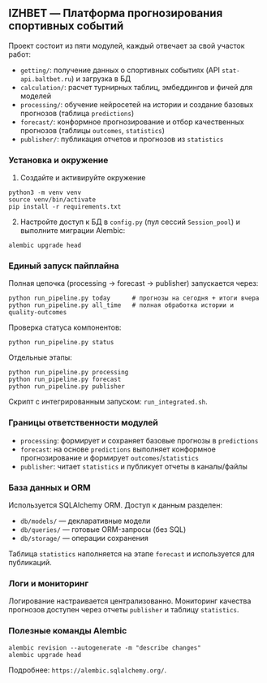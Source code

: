 ## IZHBET — Платформа прогнозирования спортивных событий

Проект состоит из пяти модулей, каждый отвечает за свой участок работ:

- `getting/`: получение данных о спортивных событиях (API `stat-api.baltbet.ru`) и загрузка в БД
- `calculation/`: расчет турнирных таблиц, эмбеддингов и фичей для моделей
- `processing/`: обучение нейросетей на истории и создание базовых прогнозов (таблица `predictions`)
- `forecast/`: конформное прогнозирование и отбор качественных прогнозов (таблицы `outcomes`, `statistics`)
- `publisher/`: публикация отчетов и прогнозов из `statistics`


### Установка и окружение

1) Создайте и активируйте окружение
```
python3 -m venv venv
source venv/bin/activate
pip install -r requirements.txt
```

2) Настройте доступ к БД в `config.py` (пул сессий `Session_pool`) и выполните миграции Alembic:
```
alembic upgrade head
```


### Единый запуск пайплайна

Полная цепочка (processing → forecast → publisher) запускается через:
```
python run_pipeline.py today      # прогнозы на сегодня + итоги вчера
python run_pipeline.py all_time   # полная обработка истории и quality-outcomes
```

Проверка статуса компонентов:
```
python run_pipeline.py status
```

Отдельные этапы:
```
python run_pipeline.py processing
python run_pipeline.py forecast
python run_pipeline.py publisher
```

Скрипт с интегрированным запуском: `run_integrated.sh`.


### Границы ответственности модулей

- `processing`: формирует и сохраняет базовые прогнозы в `predictions`
- `forecast`: на основе `predictions` выполняет конформное прогнозирование и формирует `outcomes`/`statistics`
- `publisher`: читает `statistics` и публикует отчеты в каналы/файлы


### База данных и ORM

Используется SQLAlchemy ORM. Доступ к данным разделен:
- `db/models/` — декларативные модели
- `db/queries/` — готовые ORM-запросы (без SQL)
- `db/storage/` — операции сохранения

Таблица `statistics` наполняется на этапе `forecast` и используется для публикаций.


### Логи и мониторинг

Логирование настраивается централизованно. Мониторинг качества прогнозов доступен через отчеты `publisher` и таблицу `statistics`.


### Полезные команды Alembic

```
alembic revision --autogenerate -m "describe changes"
alembic upgrade head
```

Подробнее: `https://alembic.sqlalchemy.org/`.